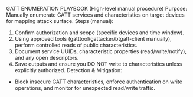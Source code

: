 GATT ENUMERATION PLAYBOOK (High-level manual procedure)
Purpose: Manually enumerate GATT services and characteristics on target devices for mapping attack surface.
Steps (manual):
1. Confirm authorization and scope (specific devices and time window).
2. Using approved tools (gatttool/gattacker/btgatt-client manually), perform controlled reads of public characteristics.
3. Document service UUIDs, characteristic properties (read/write/notify), and any open descriptors.
4. Save outputs and ensure you DO NOT write to characteristics unless explicitly authorized.
Detection & Mitigation:
- Block insecure GATT characteristics, enforce authentication on write operations, and monitor for unexpected read/write traffic.
